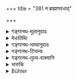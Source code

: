 +++
title = "381 न ब्राह्मणवधाद्"

+++

<details><summary>गङ्गानथ-मूलानुवादः</summary>

There is no greater crime on earth than the slaying of a Brāhmaṇa; the king shall, therefore, not even think of his death in his mind.—(381)
</details>

<details><summary>मेधातिथिः</summary>

पूर्वशेषो ऽयम् अर्थवादः । **न ब्राह्मणवधाद्** अन्यो बहुतरो **ऽधर्मो** दुःखफलो ऽस्ति । अन्यशब्दाध्याहारेण पञ्चमी । **तस्माद्** धेतोर् **अस्य** ब्राह्मणस्य **राजा** मारणम् अङ्गछेदं वा **मनसापि** नेच्छेत् ॥ ८.३८१ ॥
</details>

<details><summary>गङ्गानथ-भाष्यानुवादः</summary>

This is a declamatory supplement to what has gone before; Than the slaying of the Brāhmaṇa, there is no ‘*greater crime*,’—sin leading to greater suffering.

The Ablative in ‘*vadhāt*’ is to be explained by supplying the term ‘*aṅgaḥ*.’

For this reason, the king should not even think of inflictin g either death or amputation on the *Brāhmaṇa*.—(381)
</details>

<details><summary>गङ्गानथ-टिप्पन्यः</summary>

This verse is quoted in *Vivādaratnākara* (p. 632);—in *Parāśaramādhava* (Vyavahāra, p. 59);—in *Āparārka* (p. 681);—in *Mitākṣarā* (2.281);—and in *Vyavahāra-Bālambhaṭṭī* (p. 115).
</details>

<details><summary>गङ्गानथ-तुल्य-वाक्यानि</summary>

**(verses 8.379-381)  
**

See Comparative notes for [Verse 8.379].
</details>

<details><summary>भारुचिः</summary>

प्रतिषिद्धस्य निन्दार्थवादो निवृत्त्यर्थः ॥ ८.३८० ॥
</details>

<details><summary>Bühler</summary>

381	No greater crime is known on earth than slaying a Brahmana; a king, therefore, must not even conceive in his mind the thought of killing a Brahmana.
</details>
